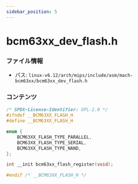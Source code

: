 ```yaml
---
sidebar_position: 5
---
```

# bcm63xx_dev_flash.h

### ファイル情報

- パス: `linux-v6.12/arch/mips/include/asm/mach-bcm63xx/bcm63xx_dev_flash.h`

### コンテンツ

```h
/* SPDX-License-Identifier: GPL-2.0 */
#ifndef __BCM63XX_FLASH_H
#define __BCM63XX_FLASH_H

enum {
	BCM63XX_FLASH_TYPE_PARALLEL,
	BCM63XX_FLASH_TYPE_SERIAL,
	BCM63XX_FLASH_TYPE_NAND,
};

int __init bcm63xx_flash_register(void);

#endif /* __BCM63XX_FLASH_H */

```
